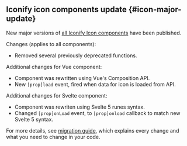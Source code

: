 ## Iconify icon components update {#icon-major-update}

New major versions of [all Iconify Icon components](/docs/icon-components/index.md) have been published.

Changes (applies to all components):

- Removed several previously deprecated functions.

Additional changes for Vue component:

- Component was rewritten using Vue's Composition API.
- New `[prop]load` event, fired when data for icon is loaded from API.

Additional changes for Svelte component:

- Component was rewriten using Svelte 5 runes syntax.
- Changed `[prop]onLoad` event, to `[prop]onload` callback to match new Svelte 5 syntax.

For more details, see [migration guide](/docs/articles/migration/icon-v3.md), which explains every change and what you need to change in your code.
